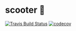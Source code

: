 # scooter 🛴

[![Travis Build Status](https://travis-ci.org/igordot/scooter.svg?branch=master)](https://travis-ci.org/igordot/scooter)
[![codecov](https://codecov.io/gh/igordot/scooter/branch/master/graph/badge.svg)](https://codecov.io/gh/igordot/scooter)

